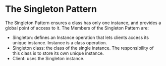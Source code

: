 # The Singleton Pattern
The Singleton Pattern ensures a class has only one instance, and provides a global point of access to it.
The Members of the Singleton Pattern are:
- Singleton: defines an Instance operation that lets clients access its unique instance. Instance is a class operation.
- Singleton class: the class of the single instance. The responsibility of this class is to store its own unique instance.
- Client: uses the Singleton instance.
